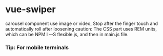 # vue-swiper
carousel component use image or video, Stop after the finger touch and automatically roll after loosening   caution: The CSS part uses REM units, which can be NPM I --S flexible.js, and then in main.js file. 
### Tip: For mobile terminals
